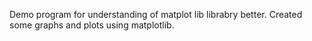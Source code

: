 Demo program for understanding of matplot lib librabry better. Created some graphs and plots using matplotlib.
